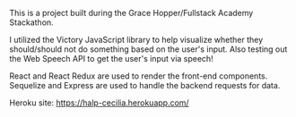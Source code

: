 This is a project built during the Grace Hopper/Fullstack Academy Stackathon.


I utilized the Victory JavaScript library to help visualize whether they should/should not do something based on the user's input. Also testing out the Web Speech API to get the user's input via speech!

React and React Redux are used to render the front-end components. Sequelize and Express are used to handle the backend requests for data.

Heroku site:
https://halp-cecilia.herokuapp.com/


